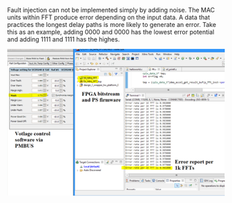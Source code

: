Fault injection can not be implemented simply by adding noise. The MAC units within FFT produce error depending on the input data. A data that practices the longest delay paths is more likely to generate an error. Take this as an example, adding 0000 and 0000 has the lowest error potential and adding 1111 and 1111 has the highes.

![alt text](https://github.com/NeuroFan/FFT_Error_Detection_Energy_Saving/blob/68f18a1b39bd83176f8118fc255d734a2a6ecfad/results%20on%20FPGA.png)
